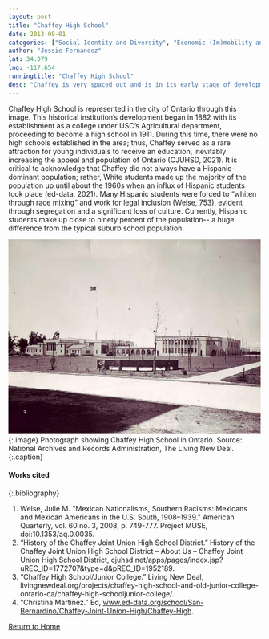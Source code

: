 ```yaml
---
layout: post
title: "Chaffey High School"
date: 2013-09-01
categories: ["Social Identity and Diversity", "Economic (Im)mobility and Class"]
author: "Jessie Fernandez"
lat: 34.079
lng: -117.654
runningtitle: "Chaffey High School"
desc: "Chaffey is very spaced out and is in its early stage of development."
---
```

Chaffey High School is represented in the city of Ontario through this image. This historical institution’s development began in 1882 with its establishment as a college under USC’s Agricultural department, proceeding to become a high school in 1911. During this time, there were no high schools established in the area; thus, Chaffey served as a rare attraction for young individuals to receive an education, inevitably increasing the appeal and population of Ontario (CJUHSD, 2021). It is critical to acknowledge that Chaffey did not always have a Hispanic-dominant population; rather, White students made up the majority of the population up until about the 1960s when an influx of Hispanic students took place (ed-data, 2021). Many Hispanic students were forced to “whiten through race mixing” and work for legal inclusion (Weise, 753), evident through segregation and a significant loss of culture. Currently, Hispanic students make up close to ninety percent of the population-- a huge difference from the typical suburb school population. 

![Chaffey High School](images/ChaffeyHighSchool_Pin2_image1.jpg)
   {:.image} 
Photograph showing Chaffey High School in Ontario. Source: National Archives and Records Administration, The Living New Deal.
   {:.caption} 


#### Works cited

{:.bibliography}
1. Weise, Julie M. "Mexican Nationalisms, Southern Racisms: Mexicans and Mexican Americans in the U.S. South, 1908–1939." American Quarterly, vol. 60 no. 3, 2008, p. 749-777. Project MUSE, doi:10.1353/aq.0.0035.
2. “History of the Chaffey Joint Union High School District.” History of the Chaffey Joint Union High School District – About Us – Chaffey Joint Union High School District, cjuhsd.net/apps/pages/index.jsp?uREC_ID=1772707&type=d&pREC_ID=1952189.
3. “Chaffey High School/Junior College.” Living New Deal, livingnewdeal.org/projects/chaffey-high-school-and-old-junior-college-ontario-ca/chaffey-high-schooljunior-college/.
4. “Christina Martinez.” Ed, www.ed-data.org/school/San-Bernardino/Chaffey-Joint-Union-High/Chaffey-High.

[Return to Home](https://uclachicanxstudies.github.io/BarrioSuburbanisms/)
